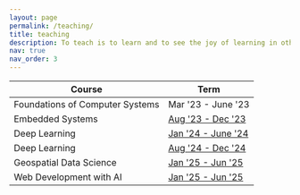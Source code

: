 ```yaml
---
layout: page
permalink: /teaching/
title: teaching
description: To teach is to learn and to see the joy of learning in others!
nav: true
nav_order: 3
---
```


| Course                          | Term                                                  |
| ------------------------------- | ----------------------------------------------------- |
| Foundations of Computer Systems | Mar '23 - June '23                                    |
| Embedded Systems                | [Aug '23 - Dec '23](/embedded-systems-23/)            |
| Deep Learning                   | [Jan '24 - June '24](https://anupamsobti.quarto.pub/) |
| Deep Learning                   | [Aug '24 - Dec '24](https://anupamsobti.quarto.pub/)  |
| Geospatial Data Science         | [Jan '25 - Jun '25](/geospatial-data-science-2025/)   |
| Web Development with AI         | [Jan '25 - Jun '25](/web-dev-with-ai-2025/)           |
